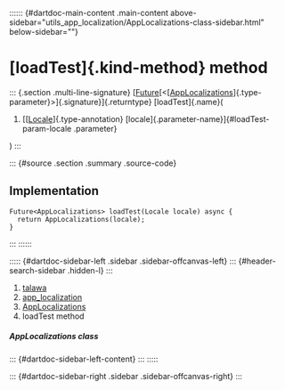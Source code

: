:::::: {#dartdoc-main-content .main-content above-sidebar="utils_app_localization/AppLocalizations-class-sidebar.html" below-sidebar=""}
<div>

# [loadTest]{.kind-method} method

</div>

::: {.section .multi-line-signature}
[[Future](https://api.flutter.dev/flutter/dart-core/Future-class.html)[\<[[AppLocalizations](../../utils_app_localization/AppLocalizations-class.html)]{.type-parameter}\>]{.signature}]{.returntype}
[loadTest]{.name}(

1.  [[[Locale](https://api.flutter.dev/flutter/dart-ui/Locale-class.html)]{.type-annotation}
    [locale]{.parameter-name}]{#loadTest-param-locale .parameter}

)
:::

::: {#source .section .summary .source-code}
## Implementation

``` language-dart
Future<AppLocalizations> loadTest(Locale locale) async {
  return AppLocalizations(locale);
}
```
:::
::::::

::::: {#dartdoc-sidebar-left .sidebar .sidebar-offcanvas-left}
::: {#header-search-sidebar .hidden-l}
:::

1.  [talawa](../../index.html)
2.  [app_localization](../../utils_app_localization/)
3.  [AppLocalizations](../../utils_app_localization/AppLocalizations-class.html)
4.  loadTest method

##### AppLocalizations class

::: {#dartdoc-sidebar-left-content}
:::
:::::

::: {#dartdoc-sidebar-right .sidebar .sidebar-offcanvas-right}
:::
